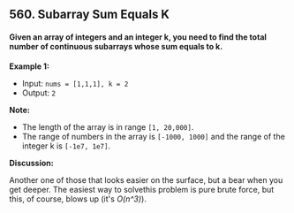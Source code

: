 ## 560. Subarray Sum Equals K

#### Given an array of integers and an integer k, you need to find the total number of continuous subarrays whose sum equals to k.

**Example 1:**
-   Input: ```nums = [1,1,1], k = 2```
-   Output: ```2```

**Note:**
-   The length of the array is in range ```[1, 20,000]```.
-   The range of numbers in the array is ```[-1000, 1000]``` and the range of the integer k is ```[-1e7, 1e7]```.

**Discussion:**

Another one of those that looks easier on the surface, but a bear when you get deeper. The easiest way to solvethis problem is pure brute force, but this, of course, blows up (it's _O(n^3)_).
